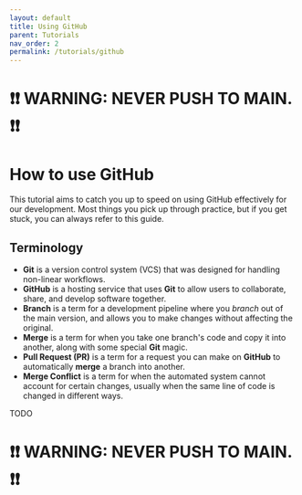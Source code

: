 ```yaml
---
layout: default
title: Using GitHub
parent: Tutorials
nav_order: 2
permalink: /tutorials/github
---
```


# **❗❗ WARNING: NEVER PUSH TO MAIN. ❗❗**

# How to use GitHub

This tutorial aims to catch you up to speed on using GitHub effectively for our development. Most things you pick up through practice, but if you get stuck, you can always refer to this guide.

## Terminology

- **Git** is a version control system (VCS) that was designed for handling non-linear workflows.
- **GitHub** is a hosting service that uses **Git** to allow users to collaborate, share, and develop software together.
- **Branch** is a term for a development pipeline where you *branch* out of the main version, and allows you to make changes without affecting the original.
- **Merge** is a term for when you take one branch's code and copy it into another, along with some special **Git** magic.
- **Pull Request (PR)** is a term for a request you can make on **GitHub** to automatically **merge** a branch into another.
- **Merge Conflict** is a term for when the automated system cannot account for certain changes, usually when the same line of code is changed in different ways.

TODO

# **❗❗ WARNING: NEVER PUSH TO MAIN. ❗❗**